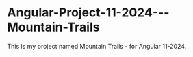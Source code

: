# Angular-Project-11-2024---Mountain-Trails
This is my project named Mountain Trails - for Angular 11-2024. 

